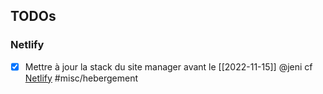 ## TODOs

### Netlify
- [x] Mettre à jour la stack du site manager avant le [[2022-11-15]]  @jeni cf [Netlify](https://app.netlify.com/teams/sowellapp-com/overview?_ga=2.242973378.179968116.1662044460-577681949.1662044460) #misc/hebergement




